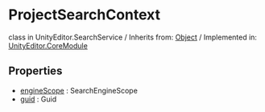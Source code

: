# ProjectSearchContext
class in UnityEditor.SearchService
 / Inherits from: <a href="https://docs.unity3d.com/6000.0/Documentation/ScriptReference/Object.html">Object</a> / Implemented in: <a href="https://docs.unity3d.com/6000.0/Documentation/ScriptReference/UnityEditor.CoreModule.html">UnityEditor.CoreModule</a>
## Properties
- <a href="https://docs.unity3d.com/6000.0/Documentation/ScriptReference/ProjectSearchContext-engineScope.html">engineScope</a> : SearchEngineScope
- <a href="https://docs.unity3d.com/6000.0/Documentation/ScriptReference/ProjectSearchContext-guid.html">guid</a> : Guid
